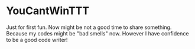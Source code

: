 # YouCantWinTTT
Just for first fun. Now might be not a good time to share something.
Because my codes might be "bad smells" now. However I have confidence to be a good code writer!
